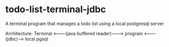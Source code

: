 # todo-list-terminal-jdbc

A terminal program that manages a todo list using a local postgresql server

Architecture: Terminal <---(java buffered reader)---> program <---(jdbc)--> local pgsql
